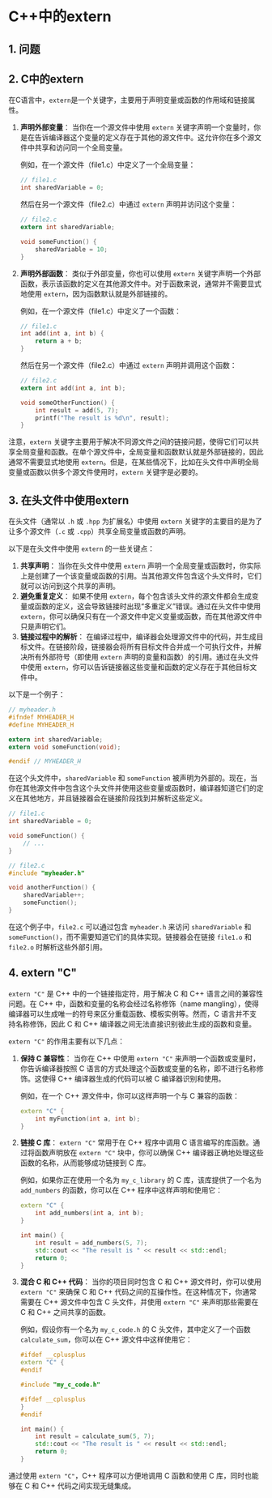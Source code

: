 # C++中的extern

## 1. 问题

## 2. C中的extern

在C语言中，`extern`是一个关键字，主要用于声明变量或函数的作用域和链接属性。

1. **声明外部变量**： 当你在一个源文件中使用 `extern` 关键字声明一个变量时，你是在告诉编译器这个变量的定义存在于其他的源文件中。这允许你在多个源文件中共享和访问同一个全局变量。 

   例如，在一个源文件（file1.c）中定义了一个全局变量：

   ```c
   // file1.c
   int sharedVariable = 0;
   ```

   然后在另一个源文件（file2.c）中通过 `extern` 声明并访问这个变量：

   ```c
   // file2.c
   extern int sharedVariable;
   
   void someFunction() {
       sharedVariable = 10;
   }
   ```

2. **声明外部函数**： 类似于外部变量，你也可以使用 `extern` 关键字声明一个外部函数，表示该函数的定义在其他源文件中。对于函数来说，通常并不需要显式地使用 `extern`，因为函数默认就是外部链接的。

   例如，在一个源文件（file1.c）中定义了一个函数：

   ```c
   // file1.c
   int add(int a, int b) {
       return a + b;
   }
   ```

   然后在另一个源文件（file2.c）中通过 `extern` 声明并调用这个函数：

   ```c
   // file2.c
   extern int add(int a, int b);
   
   void someOtherFunction() {
       int result = add(5, 7);
       printf("The result is %d\n", result);
   }
   ```

注意，`extern` 关键字主要用于解决不同源文件之间的链接问题，使得它们可以共享全局变量和函数。在单个源文件中，全局变量和函数默认就是外部链接的，因此通常不需要显式地使用 `extern`。但是，在某些情况下，比如在头文件中声明全局变量或函数以供多个源文件使用时，`extern` 关键字是必要的。

## 3. 在头文件中使用extern

在头文件（通常以 `.h` 或 `.hpp` 为扩展名）中使用 `extern` 关键字的主要目的是为了让多个源文件（`.c` 或 `.cpp`）共享全局变量或函数的声明。

以下是在头文件中使用 `extern` 的一些关键点：

1. **共享声明**： 当你在头文件中使用 `extern` 声明一个全局变量或函数时，你实际上是创建了一个该变量或函数的引用。当其他源文件包含这个头文件时，它们就可以访问到这个共享的声明。
2. **避免重复定义**： 如果不使用 `extern`，每个包含该头文件的源文件都会生成变量或函数的定义，这会导致链接时出现“多重定义”错误。通过在头文件中使用 `extern`，你可以确保只有在一个源文件中定义变量或函数，而在其他源文件中只是声明它们。
3. **链接过程中的解析**： 在编译过程中，编译器会处理源文件中的代码，并生成目标文件。在链接阶段，链接器会将所有目标文件合并成一个可执行文件，并解决所有外部符号（即使用 `extern` 声明的变量和函数）的引用。通过在头文件中使用 `extern`，你可以告诉链接器这些变量和函数的定义存在于其他目标文件中。

以下是一个例子：

```c
// myheader.h
#ifndef MYHEADER_H
#define MYHEADER_H

extern int sharedVariable;
extern void someFunction(void);

#endif // MYHEADER_H
```

在这个头文件中，`sharedVariable` 和 `someFunction` 被声明为外部的。现在，当你在其他源文件中包含这个头文件并使用这些变量或函数时，编译器知道它们的定义在其他地方，并且链接器会在链接阶段找到并解析这些定义。

```c
// file1.c
int sharedVariable = 0;

void someFunction() {
    // ...
}

// file2.c
#include "myheader.h"

void anotherFunction() {
    sharedVariable++;
    someFunction();
}
```

在这个例子中，`file2.c` 可以通过包含 `myheader.h` 来访问 `sharedVariable` 和 `someFunction()`，而不需要知道它们的具体实现。链接器会在链接 `file1.o` 和 `file2.o` 时解析这些外部引用。

## 4. extern "C"

`extern "C"` 是 C++ 中的一个链接指定符，用于解决 C 和 C++ 语言之间的兼容性问题。在 C++ 中，函数和变量的名称会经过名称修饰（name mangling），使得编译器可以生成唯一的符号来区分重载函数、模板实例等。然而，C 语言并不支持名称修饰，因此 C 和 C++ 编译器之间无法直接识别彼此生成的函数和变量。

`extern "C"` 的作用主要有以下几点：

1. **保持 C 兼容性**： 当你在 C++ 中使用 `extern "C"` 来声明一个函数或变量时，你告诉编译器按照 C 语言的方式处理这个函数或变量的名称，即不进行名称修饰。这使得 C++ 编译器生成的代码可以被 C 编译器识别和使用。

   例如，在一个 C++ 源文件中，你可以这样声明一个与 C 兼容的函数：

   ```c++
   extern "C" {
       int myFunction(int a, int b);
   }
   ```

2. **链接 C 库**： `extern "C"` 常用于在 C++ 程序中调用 C 语言编写的库函数。通过将函数声明放在 `extern "C"` 块中，你可以确保 C++ 编译器正确地处理这些函数的名称，从而能够成功链接到 C 库。

   例如，如果你正在使用一个名为 `my_c_library` 的 C 库，该库提供了一个名为 `add_numbers` 的函数，你可以在 C++ 程序中这样声明和使用它：

   ```c++
   extern "C" {
       int add_numbers(int a, int b);
   }
   
   int main() {
       int result = add_numbers(5, 7);
       std::cout << "The result is " << result << std::endl;
       return 0;
   }
   ```

3. **混合 C 和 C++ 代码**： 当你的项目同时包含 C 和 C++ 源文件时，你可以使用 `extern "C"` 来确保 C 和 C++ 代码之间的互操作性。在这种情况下，你通常需要在 C++ 源文件中包含 C 头文件，并使用 `extern "C"` 来声明那些需要在 C 和 C++ 之间共享的函数。 

   例如，假设你有一个名为 `my_c_code.h` 的 C 头文件，其中定义了一个函数 `calculate_sum`，你可以在 C++ 源文件中这样使用它：

   ```c++
   #ifdef __cplusplus
   extern "C" {
   #endif
   
   #include "my_c_code.h"
   
   #ifdef __cplusplus
   }
   #endif
   
   int main() {
       int result = calculate_sum(5, 7);
       std::cout << "The result is " << result << std::endl;
       return 0;
   }
   ```

通过使用 `extern "C"`，C++ 程序可以方便地调用 C 函数和使用 C 库，同时也能够在 C 和 C++ 代码之间实现无缝集成。